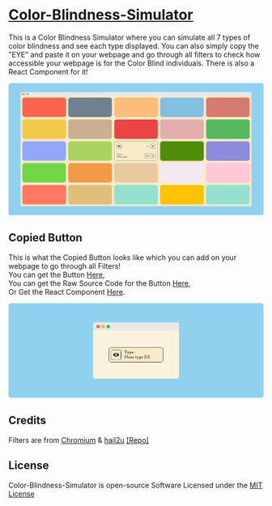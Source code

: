 # [Color-Blindness-Simulator](https://praashoo7.github.io/Photo-Gallery-React/)

This is a Color Blindness Simulator where you can simulate all 7 types of color blindness and see each type displayed. You can also simply copy the "EYE" and paste it on your webpage and go through all filters to check how accessible your webpage is for the Color Blind individuals. There is also a React Component for it!

![Readme Image](ReadMe-Images/Color-Blindness-Simulator.png)

## Copied Button

This is what the Copied Button looks like which you can add on your webpage to go through all Filters!<br>
You can get the Button [Here](https://github.com/Praashoo7/Color-Blindness-Simulator/blob/main/Button/Button.html),<br>
You can get the Raw Source Code for the Button [Here](https://htmlpreview.github.io/?https://github.com/Praashoo7/Color-Blindness-Simulator/blob/main/Button/Button_RAW.html),<br>
Or Get the React Component [Here](https://github.com/Praashoo7/Color-Blindness-Simulator/blob/main/ReactComponent/ReactComponent.js).

![Copied Code Image](ReadMe-Images/Copied-Code.png)

## Credits

Filters are from [Chromium](https://developer.chrome.com/docs/chromium/cvd) & [hail2u](https://github.com/hail2u) [[Repo]](https://github.com/hail2u/color-blindness-emulation)

## License

Color-Blindness-Simulator is open-source Software Licensed under the [MIT License](https://github.com/Praashoo7/Color-Blindness-Simulator/blob/main/LICENSE)
